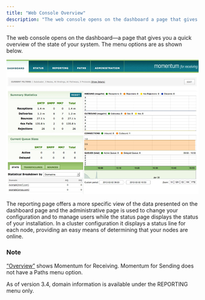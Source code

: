 ```yaml
---
title: "Web Console Overview"
description: "The web console opens on the dashboard a page that gives you a quick overview of the state of your system The menu options are as shown below Figure 3 1 Overview The reporting page offers a more specific view of the data presented on the dashboard page and the..."
---
```


The web console opens on the dashboard—a page that gives you a quick overview of the state of your system. The menu options are as shown below.

<a name="figure_console_overview"></a> 


![Overview](images/web3/overview.png)

The reporting page offers a more specific view of the data presented on the dashboard page and the administrative page is used to change your configuration and to manage users while the status page displays the status of your installation. In a cluster configuration it displays a status line for each node, providing an easy means of determining that your nodes are online.

### Note

[“Overview”](/momentum/3/3-reference/web-3-overview#figure_console_overview) shows Momentum for Receiving. Momentum for Sending does not have a Paths menu option.

As of version 3.4, domain information is available under the REPORTING menu only.